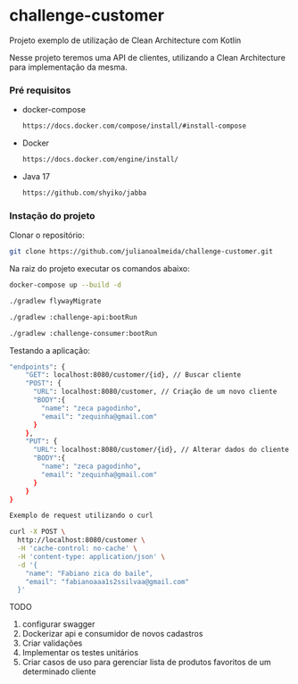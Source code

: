# challenge-customer

Projeto exemplo de utilização de Clean Architecture com Kotlin

Nesse projeto teremos uma API de clientes, utilizando a Clean Architecture para implementação da mesma.

### Pré requisitos

* docker-compose
  ```bash
  https://docs.docker.com/compose/install/#install-compose
  ```
* Docker
  ```bash
  https://docs.docker.com/engine/install/ 
  ```
* Java 17
  ```bash
  https://github.com/shyiko/jabba
  ```

### Instação do projeto

Clonar o repositório:

```bash 
git clone https://github.com/julianoalmeida/challenge-customer.git
```

Na raiz do projeto executar os comandos abaixo:

```bash
docker-compose up --build -d

./gradlew flywayMigrate

./gradlew :challenge-api:bootRun

./gradlew :challenge-consumer:bootRun
```

Testando a aplicação:


```bash
"endpoints": {
    "GET": localhost:8080/customer/{id}, // Buscar cliente
    "POST": {
      "URL": localhost:8080/customer, // Criação de um novo cliente
      "BODY":{
        "name": "zeca pagodinho",
        "email": "zequinha@gmail.com"
      }
    },
    "PUT": {
      "URL": localhost:8080/customer/{id}, // Alterar dados do cliente
      "BODY":{
        "name": "zeca pagodinho",
        "email": "zequinha@gmail.com"
      }
    }
}

Exemplo de request utilizando o curl

curl -X POST \
  http://localhost:8080/customer \
  -H 'cache-control: no-cache' \
  -H 'content-type: application/json' \
  -d '{
    "name": "Fabiano zica do baile",
    "email": "fabianoaaa1s2ssilvaa@gmail.com"
  }'
```

TODO
1. configurar swagger
2. Dockerizar api e consumidor de novos cadastros
3. Criar validações
4. Implementar os testes unitários
5. Criar casos de uso para gerenciar lista de produtos favoritos de um determinado cliente
